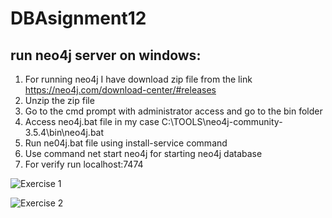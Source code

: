 # DBAsignment12

## run neo4j server on windows:
1.	For running neo4j I have download zip file from the link https://neo4j.com/download-center/#releases
2.	Unzip the zip file 
3.	Go to the cmd prompt with administrator access  and go to the bin folder
4.	Access neo4j.bat file in my case C:\TOOLS\neo4j-community-3.5.4\bin\neo4j.bat
5.	Run ne04j.bat file using install-service command
6.	Use command net start neo4j for starting neo4j database
7.	 For verify run localhost:7474


![Exercise 1](https://user-images.githubusercontent.com/31739314/56870759-a0bad600-6a14-11e9-9506-9e3608abaefd.png)

![Exercise 2](https://user-images.githubusercontent.com/31739314/56870760-a1ec0300-6a14-11e9-8992-1cf99927ba57.png)
